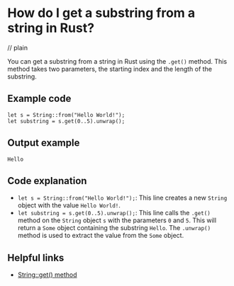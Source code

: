 # How do I get a substring from a string in Rust?
// plain

You can get a substring from a string in Rust using the `.get()` method. This method takes two parameters, the starting index and the length of the substring.

## Example code

```
let s = String::from("Hello World!");
let substring = s.get(0..5).unwrap();
```

## Output example

```
Hello
```

## Code explanation

- `let s = String::from("Hello World!");`: This line creates a new `String` object with the value `Hello World!`.
- `let substring = s.get(0..5).unwrap();`: This line calls the `.get()` method on the `String` object `s` with the parameters `0` and `5`. This will return a `Some` object containing the substring `Hello`. The `.unwrap()` method is used to extract the value from the `Some` object.

## Helpful links
- [String::get() method](https://doc.rust-lang.org/std/primitive.str.html#method.get)